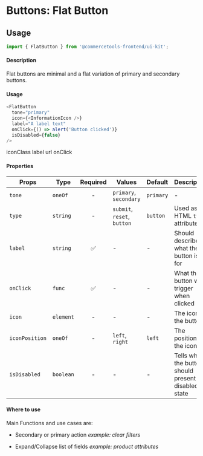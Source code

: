 # Buttons: Flat Button

## Usage

```js
import { FlatButton } from '@commercetools-frontend/ui-kit';
```

#### Description

Flat buttons are minimal and a flat variation of primary and secondary buttons.

#### Usage

```js
<FlatButton
  tone="primary"
  icon={<InformationIcon />}
  label="A label text"
  onClick={() => alert('Button clicked')}
  isDisabled={false}
/>
```

iconClass label url onClick

#### Properties

| Props          | Type      | Required | Values                      | Default   | Description                                           |
| -------------- | --------- | :------: | --------------------------- | --------- | ----------------------------------------------------- |
| `tone`         | `oneOf`   |    -     | `primary`, `secondary`      | `primary` | -                                                     |
| `type`         | `string`  |    -     | `submit`, `reset`, `button` | `button`  | Used as the HTML `type` attribute.                    |
| `label`        | `string`  |    ✅    | -                           | -         | Should describe what the button is for                |
| `onClick`      | `func`    |    ✅    | -                           | -         | What the button will trigger when clicked             |
| `icon`         | `element` |    -     | -                           | -         | The icon of the button                                |
| `iconPosition` | `oneOf`   |    -     | `left`, `right`             | `left`    | The position of the icon                              |
| `isDisabled`   | `boolean` |    -     | -                           | -         | Tells when the button should present a disabled state |

#### Where to use

Main Functions and use cases are:

- Secondary or primary action _example: clear filters_

- Expand/Collapse list of fields _example: product attributes_
